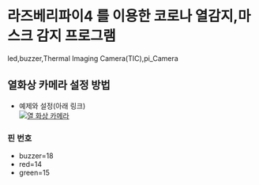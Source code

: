 # 라즈베리파이4 를 이용한 코로나 열감지,마스크 감지 프로그램
led,buzzer,Thermal Imaging Camera(TIC),pi_Camera



## 열화상 카메라 설정 방법
- 예제와 설정(아래 링크)  
[![열 화상 카메라 ](https://img.youtube.com/vi/rqdTx0AKroE/0.jpg)](https://youtu.be/rqdTx0AKroE?t=172)

### 핀 번호
- buzzer=18
- red=14
- green=15